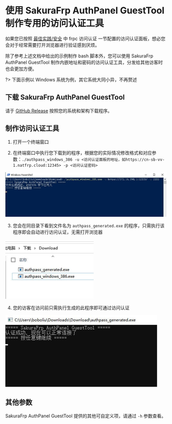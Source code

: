 # 使用 SakuraFrp AuthPanel GuestTool 制作专用的访问认证工具

如果您已按照 [最佳实践/安全](/bestpractice/security) 中 frpc 访问认证 一节配置的访问认证面板，想必您会对于经常需要打开浏览器进行验证感到厌烦。

除了参考上述文档中给出的示例制作 bash 脚本外，您可以使用 SakuraFrp AuthPanel GuestTool 制作内嵌地址和密码的访问认证工具，分发给其他访客时也会更加方便。

?> 下面示例以 Windows 系统为例，其它系统大同小异，不再赘述

## 下载 SakuraFrp AuthPanel GuestTool

请于 [GitHub Release](https://github.com/natfrp/authPass/releases/latest) 按照您的系统和架构下载程序。

## 制作访问认证工具

1. 打开一个终端窗口

2. 在终端窗口中执行您下载到的程序，根据您的实际情况修改格式和对应参数：`./authpass_windows_386 -u <访问认证面板的地址，如https://cn-sb-vv-1.natfrp.cloud:12345> -p <访问认证密码>`

![](_images/authpass-genexe.jpg)

3. 您会在同目录下看到文件名为 `authpass_generated.exe` 的程序，只需执行该程序即会自动进行访问认证，无需打开浏览器

![](_images/authpass-gened.jpg)

4. 您的访客在访问前只需执行生成的此程序即可通过访问认证

![](_images/authpass-run.jpg)

## 其他参数

SakuraFrp AuthPanel GuestTool 提供的其他可自定义项，请通过 `-h` 参数查看。
